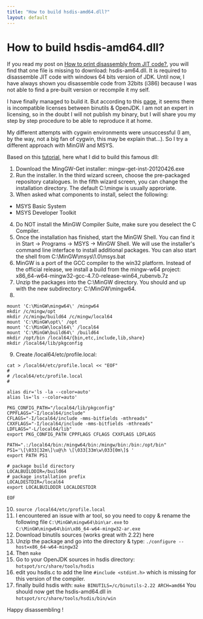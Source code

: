 ```yaml
---
title: "How to build hsdis-amd64.dll?"
layout: default
---
```

# How to build hsdis-amd64.dll?
If you read my post on [How to print disassembly from JIT code?](http://jpbempel.blogspot.com/2012/10/how-to-print-dissasembly-from-jit-code.html), you will find that one file is missing to download: hsdis-am64.dll. It is required to disassemble JIT code with windows 64 bits version of JDK.
Until now, I have always shown you disassemble code from 32bits (i386) because I was not able to find a pre-built version or recompile it my self.

I have finally managed to build it. But according to this [page](http://dropzone.nfshost.com/hsdis.htm), it seems there is incompatible licenses between binutils & OpenJDK.
I am not an expert in licensing, so in the doubt I will not publish my binary, but I will share you my step by step procedure to be able to reproduce it at home.

My different attempts with cygwin environments were unsuccessful (I am, by the way, not a big fan of cygwin, this may be explain that...). So I try a different approach with MinGW and MSYS.

Based on this [tutorial](http://ingar.satgnu.net/devenv/mingw32/base.html), here what I did to build this famous dll:

1. Download the MingGW-Get installer: mingw-get-inst-20120426.exe
2. Run the installer. In the third wizard screen, choose the pre-packaged repository catalogues. In the fifth wizard screen, you can change the installation directory. The default C:\mingw is usually approriate.
3. When asked what components to install, select the following:
 * MSYS Basic System
 * MSYS Developer Toolkit
4. Do NOT install the MinGW Compiler Suite, make sure you deselect the C Compiler.
5. Once the installation has finished, start the MinGW Shell. You can find it in Start -> Programs -> MSYS -> MinGW Shell. We will use the installer's command line interface to install additional packages.
You can also start the shell from C:\MinGW\msys\1.0\msys.bat
6. MinGW is a port of the GCC compiler to the win32 platform. Instead of the official release, we install a build from the mingw-w64 project:
x86_64-w64-mingw32-gcc-4.7.0-release-win64_rubenvb.7z
7. Unzip the packages into the C:\MinGW directory. You should and up with the new subdirectory:  C:\MinGW\mingw64. 
8. 
```
mount 'C:\MinGW\mingw64\' /mingw64
mkdir /c/mingw/opt
mkdir /c/mingw/build64 /c/mingw/local64
mount 'C:\MinGW\opt\' /opt
mount 'C:\MinGW\local64\' /local64
mount 'C:\MinGW\build64\' /build64
mkdir /opt/bin /local64/{bin,etc,include,lib,share}
mkdir /local64/lib/pkgconfig
```
9. Create /local64/etc/profile.local:
```
cat > /local64/etc/profile.local << "EOF"
#
# /local64/etc/profile.local
#

alias dir='ls -la --color=auto'
alias ls='ls --color=auto'

PKG_CONFIG_PATH="/local64/lib/pkgconfig"
CPPFLAGS="-I/local64/include"
CFLAGS="-I/local64/include -mms-bitfields -mthreads"
CXXFLAGS="-I/local64/include -mms-bitfields -mthreads"
LDFLAGS="-L/local64/lib"
export PKG_CONFIG_PATH CPPFLAGS CFLAGS CXXFLAGS LDFLAGS

PATH=".:/local64/bin:/mingw64/bin:/mingw/bin:/bin:/opt/bin"
PS1='\[\033[32m\]\u@\h \[\033[33m\w\033[0m\]$ '
export PATH PS1

# package build directory
LOCALBUILDDIR=/build64
# package installation prefix
LOCALDESTDIR=/local64
export LOCALBUILDDIR LOCALDESTDIR

EOF
```
10. `source /local64/etc/profile.local`
11. I encountered an issue with ar tool, so you need to copy & rename the following file
`C:\MinGW\mingw64\bin\ar.exe`
to
`C:\MinGW\mingw64\bin\x86_64-w64-mingw32-ar.exe`
12. Download binutils sources (works great with 2.22) here
13. Unzip the package and go into the directory & type:
`./configure --host=x86_64-w64-mingw32`
14. Then 
`make`
15. Go to your OpenJDK sources in hsdis directory:
`hotspot/src/share/tools/hsdis`
16. edit you hsdis.c to add the line
`#include <stdint.h>`
which is missing for this version of the compiler.
17. finally build hsdis with:
`make BINUTILS=/c/binutils-2.22 ARCH=amd64`
You should now get the hsdis-amd64.dll in `hotspot/src/share/tools/hsdis/bin/win`

Happy disassembling !
